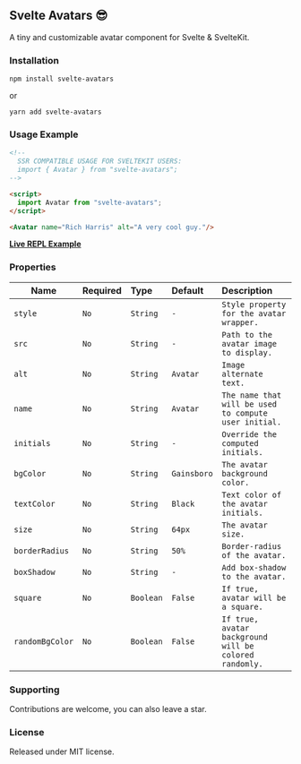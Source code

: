 ## Svelte Avatars 😎

A tiny and customizable avatar component for Svelte & SvelteKit.

### Installation
```shell
npm install svelte-avatars
```
or
```shell
yarn add svelte-avatars
```

### Usage Example

```html
<!--
  SSR COMPATIBLE USAGE FOR SVELTEKIT USERS:
  import { Avatar } from "svelte-avatars";
-->

<script>
  import Avatar from "svelte-avatars";
</script>

<Avatar name="Rich Harris" alt="A very cool guy."/>
```

**[Live REPL Example](https://svelte.dev/repl/c1a4c86f3a3c458fa775d3177042a442?version=4.2.0)**

### Properties

| Name  | Required | Type  | Default | Description |
| ------------- |:-------------| :------------- | :------------- | :-------------
| ```style```      | ```No```     | ```String``` | ```-``` | ```Style property for the avatar wrapper.``` |
| ```src```      | ```No```     | ```String``` | ```-``` | ```Path to the avatar image to display.``` |
| ```alt```      | ```No```     | ```String``` | ```Avatar``` | ```Image alternate text.``` |
| ```name```      | ```No```     | ```String``` | ```Avatar``` | ```The name that will be used to compute user initial.``` |
| ```initials```      | ```No```     | ```String``` | ```-``` | ```Override the computed initials.``` |
| ```bgColor```      | ```No```    | ```String``` | ```Gainsboro``` | ```The avatar background color.``` |
| ```textColor```      | ```No```     | ```String``` | ```Black``` | ```Text color of the avatar initials.``` |
| ```size```      | ```No```     | ```String``` | ```64px``` | ```The avatar size.``` |
| ```borderRadius```      | ```No```     | ```String``` | ```50%``` | ```Border-radius of the avatar.``` |
| ```boxShadow```      | ```No```     | ```String``` | ```-``` | ```Add box-shadow to the avatar.``` |
| ```square```      | ```No```     | ```Boolean``` | ```False``` | ```If true, avatar will be a square.``` |
| ```randomBgColor```      | ```No```     | ```Boolean``` | ```False``` | ```If true, avatar background will be colored randomly.``` |

### Supporting
Contributions are welcome, you can also leave a star.

### License
Released under MIT license.

